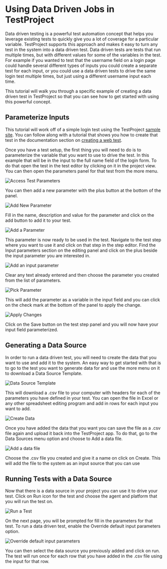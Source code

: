 # Using Data Driven Jobs in TestProject

Data driven testing is a powerful test automation concept that helps you leverage existing tests to quickly give you a lot of coverage for a particular variable. TestProject supports this approach and makes it easy to turn any test in the system into a data driven test. Data driven tests are tests that run multiple times, but with different values for some of the variables in the test. For example if you wanted to test that the username field on a login page could handle several different types of inputs you could create a separate test for each input, or you could use a data driven tests to drive the same login test multiple times, but just using a different username input each time. 

This tutorial will walk you through a specific example of creating a data driven test in TestProject so that you can see how to get started with using this powerful concept. 

## Parameterize Inputs

This tutorial will work off of a simple login test using the TestProject [sample site](https://example.testproject.io/web/). You can follow along with a tutorial that shows you how to create that test in the documentation section on [creating a web test](../using-the-smart-test-recorder/web-testing/creating-a-web-test-using-the-testproject-recorder.md).

Once you have a test setup, the first thing you will need to do is to parameterize the variable that you want to use to drive the test. In this example that will be in the input to the full name field of the login form. To do that open the test in the test editor by clicking on it in the project view. You can then open the parameters panel for that test from the more menu.

![Access Test Parameters](../.gitbook/assets/image%20%2842%29.png)

You can then add a new parameter with the plus button at the bottom of the panel.

![Add New Parameter](../.gitbook/assets/image%20%2820%29.png)

Fill in the name, description and value for the parameter and click on the add button to add it to your test.

![Add a Parameter](../.gitbook/assets/image%20%2817%29.png)

This parameter is now ready to be used in the test. Navigate to the test step where you want to use it and click on that step in the step editor. Find the Input parameters section on the editing panel and click on the plus beside the input parameter you are interested in.

![Add an input parameter](../.gitbook/assets/image%20%285%29.png)

Clear any text already entered and then choose the parameter you created from the list of parameters.

![Pick Parameter](../.gitbook/assets/image%20%287%29.png)

This will add the parameter as a variable in the input field and you can click on the check mark at the bottom of the panel to apply the change. 

![Apply Changes](../.gitbook/assets/image%20%2826%29.png)

Click on the Save button on the test step panel and you will now have your input field parameterized.

## Generating a Data Source

In order to run a data driven test, you will need to create the data that you want to use and add it to the system. An easy way to get started with that is to go to the test you want to generate data for and use the more menu on it to download a Data Source Template.

![Data Source Template](../.gitbook/assets/image%20%2862%29.png)

This will download a .csv file to your computer with headers for each of the parameters you have defined in your test. You can open the file in Excel or any other spreadsheet editing program and add in rows for each input you want to add.

![Create Data](../.gitbook/assets/image%20%2822%29.png)

Once you have added the data that you want you can save the file as a .csv file again and upload it back into the TestProject app. To do that, go to the Data Sources menu option and choose to Add a data file.

![Add a data file](../.gitbook/assets/image%20%2840%29.png)

Choose the .csv file you created and give it a name on click on Create. This will add the file to the system as an input source that you can use

## Running Tests with a Data Source

Now that there is a data source in your project you can use it to drive your test. Click on Run icon for the test and choose the agent and platform that you will run the test on.

![Run a Test](../.gitbook/assets/image%20%2828%29.png)

On the next page, you will be prompted for fill in the parameters for that test. To run a data driven test, enable the Override default input parameters option.

![Override default input parameters](../.gitbook/assets/image%20%2811%29.png)

You can then select the data source you previously added and click on run.  The test will run once for each row that you have added in the .csv file using the input for that row.

